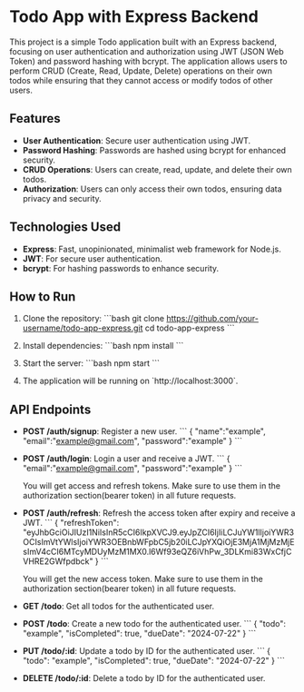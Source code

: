 # Todo App with Express Backend

This project is a simple Todo application built with an Express backend, focusing on user authentication and authorization using JWT (JSON Web Token) and password hashing with bcrypt. The application allows users to perform CRUD (Create, Read, Update, Delete) operations on their own todos while ensuring that they cannot access or modify todos of other users.

## Features

- **User Authentication**: Secure user authentication using JWT.
- **Password Hashing**: Passwords are hashed using bcrypt for enhanced security.
- **CRUD Operations**: Users can create, read, update, and delete their own todos.
- **Authorization**: Users can only access their own todos, ensuring data privacy and security.

## Technologies Used

- **Express**: Fast, unopinionated, minimalist web framework for Node.js.
- **JWT**: For secure user authentication.
- **bcrypt**: For hashing passwords to enhance security.

## How to Run

1. Clone the repository:
   \`\`\`bash
   git clone https://github.com/your-username/todo-app-express.git
   cd todo-app-express
   \`\`\`

2. Install dependencies:
   \`\`\`bash
   npm install
   \`\`\`

3. Start the server:
   \`\`\`bash
   npm start
   \`\`\`

4. The application will be running on \`http://localhost:3000\`.

## API Endpoints

- **POST /auth/signup**: Register a new user.
  \`\`\`
  {
  "name":"example",
  "email":"example@gmail.com",
  "password":"example"
  }
  \`\`\`
- **POST /auth/login**: Login a user and receive a JWT.
  \`\`\`
  {
  "email":"example@gmail.com",
  "password":"example"
  }
  \`\`\`

  You will get access and refresh tokens. Make sure to use them in the authorization section(bearer token) in all future requests.

- **POST /auth/refresh**: Refresh the access token after expiry and receive a JWT.
  \`\`\`
  {
  "refreshToken": "eyJhbGciOiJIUzI1NiIsInR5cCI6IkpXVCJ9.eyJpZCI6IjIiLCJuYW1lIjoiYWR3OCIsImVtYWlsIjoiYWR3OEBnbWFpbC5jb20iLCJpYXQiOjE3MjA1MjMzMjEsImV4cCI6MTcyMDUyMzM1MX0.l6Wf93eQZ6iVhPw_3DLKmi83WxCfjCVHRE2GWfpdbck"
  }
  \`\`\`

  You will get the new access token. Make sure to use them in the authorization section(bearer token) in all future requests.

- **GET /todo**: Get all todos for the authenticated user.
- **POST /todo**: Create a new todo for the authenticated user.
  \`\`\`
  {
  "todo": "example",
  "isCompleted": true,
  "dueDate": "2024-07-22"
  }
  \`\`\`
- **PUT /todo/:id**: Update a todo by ID for the authenticated user.
  \`\`\`
  {
  "todo": "example",
  "isCompleted": true,
  "dueDate": "2024-07-22"
  }
  \`\`\`
- **DELETE /todo/:id**: Delete a todo by ID for the authenticated user.
